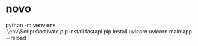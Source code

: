 # novo

 python -m venv env   
 .\env\Scripts\activate
pip install fastapi
pip install uvicorn
uvicorn main:app --reload 
